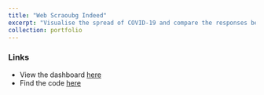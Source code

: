 ```yaml
---
title: "Web Scraoubg Indeed"
excerpt: "Visualise the spread of COVID-19 and compare the responses between country<br/><img src='COVID-19 map.jpg' width='300px'>"
collection: portfolio
---
```


### Links
* View the dashboard [here](https://public.tableau.com/profile/alfred.zou#!/vizhome/COVID-19_15852011851070/COVID-19)
* Find the code [here](https://github.com/alfredzou/Web-Scraping-Indeed)
